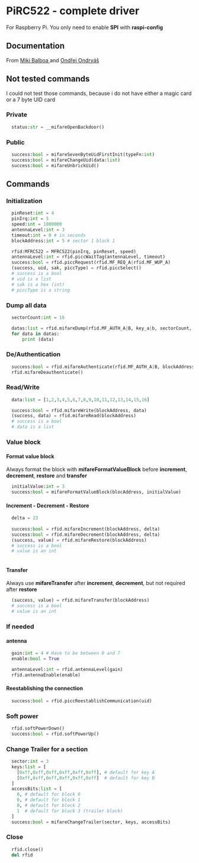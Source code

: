
# PiRC522 - complete driver
For Raspberry Pi. You only need to enable **SPI** with **raspi-config**

## Documentation
From
[Miki Balboa ](https://github.com/miguelbalboa/rfid)
and
[Ondřej Ondryáš](https://github.com/ondryaso/pi-rc522)

## Not tested commands
I could not test those commands, because i do not have either a magic card or a 7 byte UID card

### Private
```python
  status:str = __mifareOpenBackdoor()
```

### Public
```python
  success:bool = mifareSevenByteUidFirstInit(typeFn:int)
  success:bool = mifareChangeUid(data:list)
  success:bool = mifareUnbrickUid()
```
## Commands

### Initialization
```python
  pinReset:int = 4
  pinIrq:int = 5
  speed:int = 1000000
  antennaLevel:int = 3
  timeout:int = 0 # in seconds
  blockAddress:int = 5 # sector 1 block 1

  rfid:MFRC522 = MFRC522(pinIrq, pinReset, speed)
  antennaLevel:int = rfid.piccWaitTag(antennaLevel, timeout)
  success:bool = rfid.piccRequest(rfid.MF_REQ_A|rfid.MF_WUP_A)
  (success, uid, sak, piccType) = rfid.piccSelect()
  # success is a bool
  # uid is a list
  # sak is a hex (int)
  # piccType is a string
```

### Dump all data
```python
  sectorCount:int = 16

  datas:list = rfid.mifareDump(rfid.MF_AUTH_A|B, key_a|b, sectorCount, uid)
  for data in datas:
      print (data)
```

### De/Authentication
```python
  success:bool = rfid.mifareAuthenticate(rfid.MF_AUTH_A|B, blockAddress, key_a|b, uid)
  rfid.mifareDeauthenticate()
```

### Read/Write
```python
  data:list = [1,2,3,4,5,6,7,8,9,10,11,12,13,14,15,16]

  success:bool = rfid.mifareWrite(blockAddress, data)
  (success, data) = rfid.mifareRead(blockAddress)
  # success is a bool
  # data is a list
```

### Value block
#### Format value block
Always format the block with **mifareFormatValueBlock** before **increment**, **decrement**, **restore** and **transfer**
```python
  initialValue:int = 3
  success:bool = mifareFormatValueBlock(blocAddress, initialValue)
```

#### Increment - Decrement - Restore
```python
  delta = 23
  
  success:bool = rfid.mifareIncrement(blockAddress, delta)
  success:bool = rfid.mifareDecrement(blockAddress, delta)
  (success, value) = rfid.mifareRestore(blockAddress)
  # success is a bool
  # value is an int
  
```

#### Transfer
Always use **mifareTransfer** after **increment**, **decrement**, but not required after **restore**
```python
  (success, value) = rfid.mifareTransfer(blockAddress)
  # success is a bool
  # value is an int
```

### If needed
#### antenna
```python
  gain:int = 4 # Have to be between 0 and 7
  enable:bool = True

  antennaLevel:int = rfid.antennaLevel(gain)
  rfid.antennaEnable(enable)
```

#### Reestablishing the connection
```python
  success:bool = rfid.piccReestablishCommunication(uid)
```

### Soft power
```python
  rfid.softPowerDown()
  success:bool = rfid.softPowerUp()
```

### Change Trailer for a section
```python
  sector:int = 3
  keys:list = [
    [0xff,0xff,0xff,0xff,0xff,0xff], # default for key A
    [0xff,0xff,0xff,0xff,0xff,0xff]  # default for key B
  ]
  accessBits:list = [
    0, # default for block 0
    0, # default for block 1
    0, # default for block 2
    1  # default for block 3 (trailer block)
  ]
  success:bool = mifareChangeTrailer(sector, keys, accessBits)
```

### Close
```python
  rfid.close()
  del rfid
```
